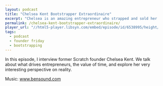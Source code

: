 ```yaml
---
layout: podcast
title: "Chelsea Kent Bootstrapper Extraordinaire"
excerpt: "Chelsea is an amazing entrepreneur who strapped and sold her last company."
permalink: /chelsea-kent-bootstrapper-extraordinaire/
player_url: "//html5-player.libsyn.com/embed/episode/id/6538995/height/90/theme/custom/autoplay/no/autonext/no/thumbnail/yes/preload/no/no_addthis/no/direction/backward/render-playlist/no/custom-color/87A93A/"
tags:
  - podcast
  - founder friday
  - bootstrapping
---
```

  
In this episode, I interview former Scratch founder Chelsea Kent. We talk about what drives entrepreneurs, the value of time, and explore her very interesting perspective on reality.

Music: www.bensound.com